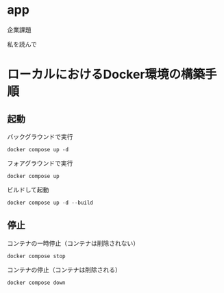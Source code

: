# app
企業課題

私を読んで


# ローカルにおけるDocker環境の構築手順

## 起動

バックグラウンドで実行

```
docker compose up -d
```

フォアグラウンドで実行

```
docker compose up
```

ビルドして起動

```
docker compose up -d --build
```

## 停止

コンテナの一時停止（コンテナは削除されない）

```
docker compose stop
```

コンテナの停止（コンテナは削除される）

```
docker compose down
```
